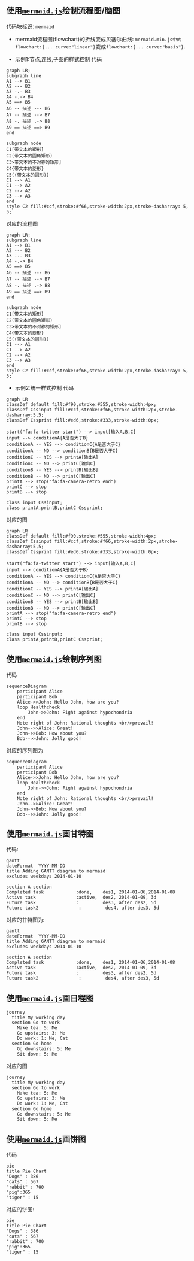 ## 使用[`mermaid.js`](https://github.com/mermaid-js/mermaid)绘制流程图/脑图

代码块标识: `mermaid`

* mermaid流程图(flowchart)的折线变成贝塞尔曲线: `mermaid.min.js中的 flowchart:{... curve:"linear"}`变成`flowchart:{... curve:"basis"}`.

* 示例1:节点,连线,子图的样式控制
  代码
  
```
graph LR;
subgraph line
A1 --> B1
A2 --- B2
A3 -.- B3
A4 -.-> B4
A5 ==> B5
A6 -- 描述 --- B6
A7 -- 描述 --> B7
A8 -. 描述 .-> B8
A9 == 描述 ==> B9
end

subgraph node
C1[带文本的矩形]
C2(带文本的圆角矩形)
C3>带文本的不对称的矩形]
C4{带文本的菱形}
C5((带文本的圆形))
C1 --> A1
C1 --> A2
C2 --> A2
C3 --> A3
end
style C2 fill:#ccf,stroke:#f66,stroke-width:2px,stroke-dasharray: 5, 5;
```
  
  对应的流程图

```mermaid
graph LR;
subgraph line
A1 --> B1
A2 --- B2
A3 -.- B3
A4 -.-> B4
A5 ==> B5
A6 -- 描述 --- B6
A7 -- 描述 --> B7
A8 -. 描述 .-> B8
A9 == 描述 ==> B9
end

subgraph node
C1[带文本的矩形]
C2(带文本的圆角矩形)
C3>带文本的不对称的矩形]
C4{带文本的菱形}
C5((带文本的圆形))
C1 --> A1
C1 --> A2
C2 --> A2
C3 --> A3
end
style C2 fill:#ccf,stroke:#f66,stroke-width:2px,stroke-dasharray: 5, 5;
```


* 示例2:统一样式控制
代码

```
graph LR
classDef default fill:#f90,stroke:#555,stroke-width:4px;
classDef Cssinput fill:#ccf,stroke:#f66,stroke-width:2px,stroke-dasharray:5,5;
classDef Cssprint fill:#ed6,stroke:#333,stroke-width:0px;

start("fa:fa-twitter start") --> input[输入A,B,C]
input --> conditionA{A是否大于B}
conditionA -- YES --> conditionC{A是否大于C}
conditionA -- NO --> conditionB{B是否大于C}
conditionC -- YES --> printA[输出A]
conditionC -- NO --> printC[输出C]
conditionB -- YES --> printB[输出B]
conditionB -- NO --> printC[输出C]
printA --> stop("fa:fa-camera-retro end")
printC --> stop
printB --> stop

class input Cssinput;
class printA,printB,printC Cssprint;
```

对应的图
  
```mermaid
graph LR
classDef default fill:#f90,stroke:#555,stroke-width:4px;
classDef Cssinput fill:#ccf,stroke:#f66,stroke-width:2px,stroke-dasharray:5,5;
classDef Cssprint fill:#ed6,stroke:#333,stroke-width:0px;

start("fa:fa-twitter start") --> input[输入A,B,C]
input --> conditionA{A是否大于B}
conditionA -- YES --> conditionC{A是否大于C}
conditionA -- NO --> conditionB{B是否大于C}
conditionC -- YES --> printA[输出A]
conditionC -- NO --> printC[输出C]
conditionB -- YES --> printB[输出B]
conditionB -- NO --> printC[输出C]
printA --> stop("fa:fa-camera-retro end")
printC --> stop
printB --> stop

class input Cssinput;
class printA,printB,printC Cssprint;
```

## 使用[`mermaid.js`](https://github.com/mermaid-js/mermaid)绘制序列图

代码
```
sequenceDiagram
    participant Alice
    participant Bob
    Alice->>John: Hello John, how are you?
    loop Healthcheck
        John->>John: Fight against hypochondria
    end
    Note right of John: Rational thoughts <br/>prevail!
    John-->>Alice: Great!
    John->>Bob: How about you?
    Bob-->>John: Jolly good!
```
对应的序列图为
```mermaid 
sequenceDiagram
    participant Alice
    participant Bob
    Alice->>John: Hello John, how are you?
    loop Healthcheck
        John->>John: Fight against hypochondria
    end
    Note right of John: Rational thoughts <br/>prevail!
    John-->>Alice: Great!
    John->>Bob: How about you?
    Bob-->>John: Jolly good!
```

## 使用[`mermaid.js`](https://github.com/mermaid-js/mermaid)画甘特图
代码:
```
gantt
dateFormat  YYYY-MM-DD
title Adding GANTT diagram to mermaid
excludes weekdays 2014-01-10

section A section
Completed task            :done,    des1, 2014-01-06,2014-01-08
Active task               :active,  des2, 2014-01-09, 3d
Future task               :         des3, after des2, 5d
Future task2               :         des4, after des3, 5d
```
对应的甘特图为:
```mermaid 
gantt
dateFormat  YYYY-MM-DD
title Adding GANTT diagram to mermaid
excludes weekdays 2014-01-10

section A section
Completed task            :done,    des1, 2014-01-06,2014-01-08
Active task               :active,  des2, 2014-01-09, 3d
Future task               :         des3, after des2, 5d
Future task2               :         des4, after des3, 5d
```

## 使用[`mermaid.js`](https://github.com/mermaid-js/mermaid)画日程图
```
journey
  title My working day
  section Go to work
    Make tea: 5: Me
    Go upstairs: 3: Me
    Do work: 1: Me, Cat
  section Go home
    Go downstairs: 5: Me
    Sit down: 5: Me
```
对应的图
```mermaid 
journey
  title My working day
  section Go to work
    Make tea: 5: Me
    Go upstairs: 3: Me
    Do work: 1: Me, Cat
  section Go home
    Go downstairs: 5: Me
    Sit down: 5: Me
```

## 使用[`mermaid.js`](https://github.com/mermaid-js/mermaid)画饼图
代码
```
pie
title Pie Chart
"Dogs" : 386
"cats" : 567
"rabbit" : 700
"pig":365
"tiger" : 15
```
对应的饼图:
```mermaid 
pie
title Pie Chart
"Dogs" : 386
"cats" : 567
"rabbit" : 700
"pig":365
"tiger" : 15
```
